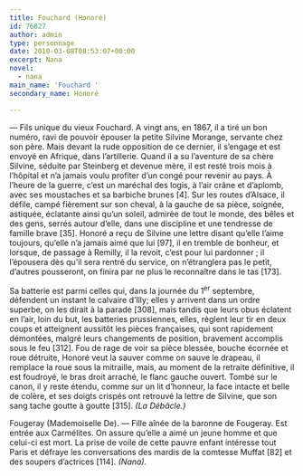 ```yaml
---
title: Fouchard (Honoré)
id: 76827
author: admin
type: personnage
date: 2010-03-08T08:53:07+00:00
excerpt: Nana
novel:
  - nana
main_name: 'Fouchard '
secondary_name: Honoré

---
```

— Fils unique du vieux Fouchard. A vingt ans, en 1867, il a tiré un bon numéro, ravi de pouvoir épouser la petite Silvine Morange, servante chez son père. Mais devant la rude opposition de ce dernier, il s&rsquo;engage et est envoyé en Afrique, dans l&rsquo;artillerie. Quand il a su l&rsquo;aventure de sa chère Silvine, séduite par Steinberg et devenue mère, il est resté trois mois à l&rsquo;hôpital et n&rsquo;a jamais voulu profiter d&rsquo;un congé pour revenir au pays. À l&rsquo;heure de la guerre, c&rsquo;est un maréchal des logis, à l&rsquo;air crâne et d&rsquo;aplomb, avec ses moustaches et sa barbiche brunes [4]. Sur les routes d&rsquo;Alsace, il défile, campé fièrement sur son cheval, à la gauche de sa pièce, soignée, astiquée, éclatante ainsi qu&rsquo;un soleil, admirée de tout le monde, des bêles et des gens, serrés autour d&rsquo;elle, dans une discipline et une tendresse de famille brave [35]. Honoré a reçu de Silvine une lettre disant qu&rsquo;elle l&rsquo;aime toujours, qu&rsquo;elle n&rsquo;a jamais aimé que lui [97], il en tremble de bonheur, et lorsque, de passage à Remilly, il la revoit, c&rsquo;est pour lui pardonner ; il l&rsquo;épousera dès qu&rsquo;il sera rentré du service, on n&rsquo;étranglera pas le petit, d&rsquo;autres pousseront, on finira par ne plus le reconnaître dans le tas [173].

Sa batterie est parmi celles qui, dans la journée du 1<sup>er</sup> septembre, défendent un instant le calvaire d&rsquo;Illy; elles y arrivent dans un ordre superbe, on les dirait à la parade [308], mais tandis que leurs obus éclatent en l&rsquo;air, loin du but, les batteries prussiennes, elles, règlent leur tir en deux coups et atteignent aussitôt les pièces françaises, qui sont rapidement démontées, malgré leurs changements de position, bravement accomplis sous le feu [312]. Fou de rage de voir sa pièce blessée, bouche écornée et roue détruite, Honoré veut la sauver comme on sauve le drapeau, il remplace la roue sous la mitraille, mais, au moment de la retraite définitive, il est foudroyé, le bras droit arraché, le flanc gauche ouvert. Tombé sur le canon, il y reste étendu, comme sur un lit d&rsquo;honneur, la face intacte et belle de colère, et ses doigts crispés ont retrouvé la lettre de Silvine, que son sang tache goutte à goutte [315]. _(La Débâcle.)_

Fougeray (Mademoiselle De). — Fille aînée de la baronne de Fougeray. Est entrée aux Carmélites. On assure qu&rsquo;elle a aimé un jeune homme et que celui-ci est mort. La prise de voile de cette pauvre enfant intéresse tout Paris et défraye les conversations des mardis de la comtesse Muffat [82] et des soupers d&rsquo;actrices [114]. _(Nana)._